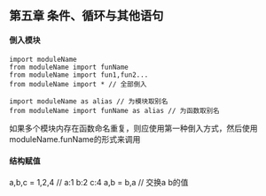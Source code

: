 ## 第五章 条件、循环与其他语句

#### 倒入模块

    import moduleName
    from moduleName import funName
    from moduleName import fun1,fun2...
    from moduleName import * // 全部倒入

    import moduleName as alias // 为模块取别名
    from moduleName import funName as alias // 为函数取别名

如果多个模块内存在函数命名重复，则应使用第一种倒入方式，然后使用moduleName.funName的形式来调用


#### 结构赋值

a,b,c = 1,2,4
// a:1 b:2 c:4
a,b = b,a // 交换a b的值



